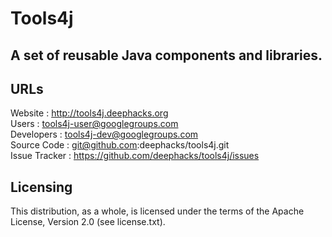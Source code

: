 # Tools4j
## A set of reusable Java components and libraries.

## URLs

Website         : http://tools4j.deephacks.org  
Users           : tools4j-user@googlegroups.com  
Developers      : tools4j-dev@googlegroups.com  
Source Code     : git@github.com:deephacks/tools4j.git  
Issue Tracker   : https://github.com/deephacks/tools4j/issues  

## Licensing

This distribution, as a whole, is licensed under the terms of the Apache License, Version 2.0 (see license.txt).
